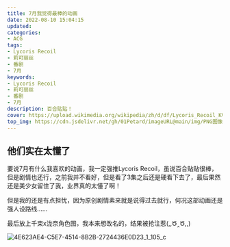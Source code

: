 ```yaml
---
title: 7月我觉得最棒的动画
date: 2022-08-10 15:04:15
updated:
categories: 
- ACG
tags: 
- Lycoris Recoil
- 莉可丽丝
- 番剧
- 7月
keywords:
- Lycoris Recoil
- 莉可丽丝
- 番剧
- 7月
description: 百合贴贴！
cover: https://upload.wikimedia.org/wikipedia/zh/d/df/Lycoris_Recoil_KV2.jpeg
top_img: https://cdn.jsdelivr.net/gh/01Petard/imageURL@main/img/PNG图像.png
---
```


## 他们实在太懂了

要说7月有什么我喜欢的动画，我一定强推Lycoris Recoil，虽说百合贴贴很棒，但是剧情也还行，之前我并不看好，但是看了3集之后还是硬看下去了，最后果然还是美少女留住了我，业界真的太懂了啊！

但是我的还是有点担忧，因为原创剧情素来就是说得过去就行，何况这部动画还是强人设路线……

最后放上千束x泷奈角色图，我本来想改名的，结果被抢注惹(,,Ծ‸Ծ,,)

![4E623AE4-C5E7-4514-8B2B-2724436E0D23_1_105_c](https://cdn.jsdelivr.net/gh/01Petard/imageURL@main/img/4E623AE4-C5E7-4514-8B2B-2724436E0D23_1_105_c.jpeg)